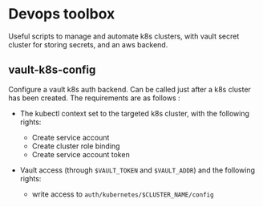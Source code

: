 # Devops toolbox

Useful scripts to manage and automate k8s clusters, with vault secret cluster for storing secrets,
and an aws backend.

## vault-k8s-config

Configure a vault k8s auth backend. Can be called just after a k8s cluster has been created.
The requirements are as follows :

* The kubectl context set to the targeted k8s cluster, with the following rights:
  * Create service account
  * Create cluster role binding
  * Create service account token

* Vault access (through `$VAULT_TOKEN` and `$VAULT_ADDR`) and the following rights:
  * write access to `auth/kubernetes/$CLUSTER_NAME/config`
